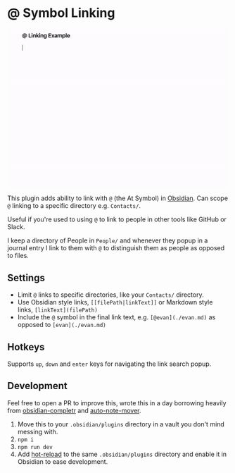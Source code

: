 # @ Symbol Linking

![Gif demo of using the @ symbol to link to a name in Persons/](./docs/at-symbol-linking-demo.gif)

This plugin adds ability to link with `@` (the At Symbol) in [Obsidian](https://obsidian.md/). Can scope `@` linking to a specific directory e.g. `Contacts/`.

Useful if you're used to using `@` to link to people in other tools like GitHub or Slack.

I keep a directory of People in `People/` and whenever they popup in a journal entry I link to them with `@` to distinguish them as people as opposed to files.

## Settings

- Limit `@` links to specific directories, like your `Contacts/` directory.
- Use Obsidian style links, `[[filePath|linkText]]` or Markdown style links, `[linkText](filePath)`
- Include the `@` symbol in the final link text, e.g. `[@evan](./evan.md)` as opposed to `[evan](./evan.md)`

## Hotkeys

Supports `up`, `down` and `enter` keys for navigating the link search popup.

## Development

Feel free to open a PR to improve this, wrote this in a day borrowing heavily from [obsidian-completr](https://github.com/tth05/obsidian-completr) and [auto-note-mover](https://github.com/farux/obsidian-auto-note-mover).

1. Move this to your `.obsidian/plugins` directory in a vault you don't mind messing with.
1. `npm i`
1. `npm run dev`
1. Add [hot-reload](https://github.com/pjeby/hot-reload) to the same `.obsidian/plugins` directory and enable it in Obsidian to ease development.